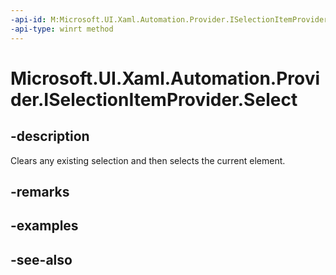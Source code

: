 ```yaml
---
-api-id: M:Microsoft.UI.Xaml.Automation.Provider.ISelectionItemProvider.Select
-api-type: winrt method
---
```


<!-- Method syntax
public void Select()
-->

# Microsoft.UI.Xaml.Automation.Provider.ISelectionItemProvider.Select

## -description
Clears any existing selection and then selects the current element.

## -remarks

## -examples

## -see-also
